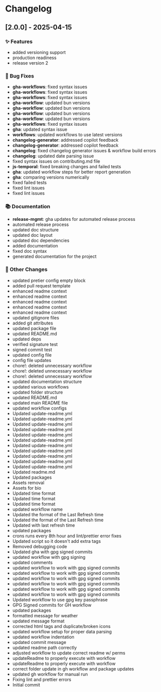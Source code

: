 # Changelog

## [2.0.0] - 2025-04-15

### ✨ Features

- added versioning support
- production readiness
- release version 2

### 🐛 Bug Fixes

- **gha-workflows**: fixed syntax issues
- **gha-workflows**: fixed syntax issues
- **gha-workflows**: fixed syntax issues
- **gha-workflow**: updated bun versions
- **gha-workflow**: updated bun versions
- **gha-workflow**: updated bun versions
- **gha-workflow**: updated bun versions
- **gha-workflows**: fixed syntax issues
- **gha**: updated syntax issue
- **workflows**: updated workflows to use latest versions
- **changelog-generator**: addressed copilot feedback
- **changelog-generator**: addressed copilot feedback
- **changelog**: fixed changelog generator issues & workflow build errors
- **changelog**: updated date parsing issue
- fixed syntax issues on contributing.md file
- **js-temporal**: fixed breaking changes and failed tests
- **gha**: updated workflow steps for better report generation
- **gha**: comparing versions numerically
- fixed failed tests
- fixed lint issues
- fixed lint issues

### 📚 Documentation

- **release-mgmt**: gha updates for automated release process
- automated release process
- updated doc structure
- updated doc layout
- updated doc dependencies
- added documentation
- fixed doc syntax
- generated documentation for the project

### 🧩 Other Changes

- updated pretier config empty block
- added pull request template
- enhanced readme context
- enhanced readme context
- enhanced readme context
- enhanced readme context
- enhanced readme context
- updated gitignore files
- added git attributes
- updated package file
- updated README.md
- updated deps
- verified signature test
- signed commit test
- updated config file
- config file updates
- chore!: deleted unnecessary workflow
- chore!: deleted unnecessary workflow
- chore!: deleted unnecessary workflow
- updated documentation structure
- updated various workflows
- updated folder structure
- updated README.md
- updated main README file
- updated workflow configs
- Updated update-readme.yml
- Updated update-readme.yml
- Updated update-readme.yml
- Updated update-readme.yml
- Updated update-readme.yml
- Updated update-readme.yml
- Updated update-readme.yml
- Updated update-readme.yml
- Updated update-readme.yml
- Updated update-readme.yml
- Updated update-readme.yml
- Updated readme.md
- Updated packages
- Assets removal
- Assets for bio
- Updated time format
- Updated time format
- Updated time format
- updated workflow name
- Updated the format of the Last Refresh time
- Updated the format of the Last Refresh time
- Updated with last refresh time
- updated packages
- crons runs every 8th hour and lint/prettier error fixes
- Updated script so it doesn't add extra tags
- Removed debugging code
- Updated gha with gpg signed commits
- updated workflow with gpg signing
- updated comments
- updated workflow to work with gpg signed commits
- updated workflow to work with gpg signed commits
- updated workflow to work with gpg signed commits
- updated workflow to work with gpg signed commits
- updated workflow to work with gpg signed commits
- updated workflow to work with gpg signed commits
- Updated workflow to use gpg key passphrase
- GPG Signed commits for GH workflow
- updated packages
- formatted message for weather
- updated message format
- corrected html tags and duplicate/broken icons
- updated workflow setup for proper data parsing
- updated workflow indentation
- updated commit message
- updated readme path correctly
- adjusted workflow to update correct readme w/ perms
- updateReadme to properly execute with workflow
- updateReadme to properly execute with workflow
- correct folder update in gh workflow and package updates
- updated gh workflow for manual run
- Fixing lint and prettier errors
- Initial commit


